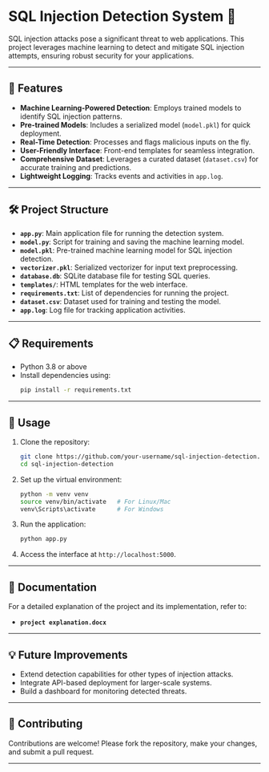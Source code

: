 # **SQL Injection Detection System** 🚀

SQL injection attacks pose a significant threat to web applications. This project leverages machine learning to detect and mitigate SQL injection attempts, ensuring robust security for your applications.

---

## **🌟 Features**
- **Machine Learning-Powered Detection**: Employs trained models to identify SQL injection patterns.
- **Pre-trained Models**: Includes a serialized model (`model.pkl`) for quick deployment.
- **Real-Time Detection**: Processes and flags malicious inputs on the fly.
- **User-Friendly Interface**: Front-end templates for seamless integration.
- **Comprehensive Dataset**: Leverages a curated dataset (`dataset.csv`) for accurate training and predictions.
- **Lightweight Logging**: Tracks events and activities in `app.log`.

---

## **🛠️ Project Structure**
- **`app.py`**: Main application file for running the detection system.
- **`model.py`**: Script for training and saving the machine learning model.
- **`model.pkl`**: Pre-trained machine learning model for SQL injection detection.
- **`vectorizer.pkl`**: Serialized vectorizer for input text preprocessing.
- **`database.db`**: SQLite database file for testing SQL queries.
- **`templates/`**: HTML templates for the web interface.
- **`requirements.txt`**: List of dependencies for running the project.
- **`dataset.csv`**: Dataset used for training and testing the model.
- **`app.log`**: Log file for tracking application activities.

---

## **📋 Requirements**
- Python 3.8 or above
- Install dependencies using:
  ```bash
  pip install -r requirements.txt
  ```

---

## **🚀 Usage**
1. Clone the repository:
   ```bash
   git clone https://github.com/your-username/sql-injection-detection.git
   cd sql-injection-detection
   ```
2. Set up the virtual environment:
   ```bash
   python -m venv venv
   source venv/bin/activate   # For Linux/Mac
   venv\Scripts\activate      # For Windows
   ```
3. Run the application:
   ```bash
   python app.py
   ```
4. Access the interface at `http://localhost:5000`.

---

## **📖 Documentation**
For a detailed explanation of the project and its implementation, refer to:
- **`project explanation.docx`**

---

## **💡 Future Improvements**
- Extend detection capabilities for other types of injection attacks.
- Integrate API-based deployment for larger-scale systems.
- Build a dashboard for monitoring detected threats.

---

## **🤝 Contributing**
Contributions are welcome! Please fork the repository, make your changes, and submit a pull request.

---

